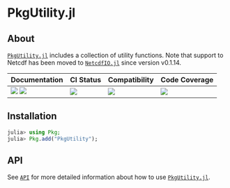# PkgUtility.jl

<!-- Links and shortcuts -->
[ju-url]: https://github.com/Yujie-W/PkgUtility.jl
[ju-api]: https://yujie-w.github.io/PkgUtility.jl/stable/API/
[cp-url]: https://github.com/CliMA/CLIMAParameters.jl

[dev-img]: https://img.shields.io/badge/docs-dev-blue.svg
[dev-url]: https://Yujie-W.github.io/PkgUtility.jl/dev/

[rel-img]: https://img.shields.io/badge/docs-stable-blue.svg
[rel-url]: https://Yujie-W.github.io/PkgUtility.jl/stable/

[st-img]: https://github.com/Yujie-W/PkgUtility.jl/workflows/JuliaStable/badge.svg?branch=main
[st-url]: https://github.com/Yujie-W/PkgUtility.jl/actions?query=branch%3A"main"++workflow%3A"JuliaStable"

[min-img]: https://github.com/Yujie-W/PkgUtility.jl/workflows/Julia-1.6/badge.svg?branch=main
[min-url]: https://github.com/Yujie-W/PkgUtility.jl/actions?query=branch%3A"main"++workflow%3A"Julia-1.6"

[cov-img]: https://codecov.io/gh/Yujie-W/PkgUtility.jl/branch/main/graph/badge.svg
[cov-url]: https://codecov.io/gh/Yujie-W/PkgUtility.jl


## About

[`PkgUtility.jl`][ju-url] includes a collection of utility functions. Note that support to Netcdf has been moved to [`NetcdfIO.jl`](https://github.com/Yujie-W/NetcdfIO.jl) since version v0.1.14.

| Documentation                                   | CI Status             | Compatibility           | Code Coverage           |
|:------------------------------------------------|:----------------------|:------------------------|:------------------------|
| [![][dev-img]][dev-url] [![][rel-img]][rel-url] | [![][st-img]][st-url] | [![][min-img]][min-url] | [![][cov-img]][cov-url] |


## Installation
```julia
julia> using Pkg;
julia> Pkg.add("PkgUtility");
```


## API
See [`API`][ju-api] for more detailed information about how to use [`PkgUtility.jl`][ju-url].
